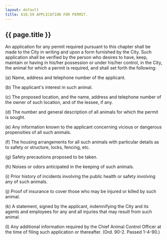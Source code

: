 ```yaml
---
layout: default 
title: 618.59 APPLICATION FOR PERMIT.
---
```


{{ page.title }}
----------------

An application for any permit required pursuant to this chapter shall be
made to the City in writing and upon a form furnished by the City. Such
application shall be verified by the person who desires to have, keep,
maintain or having in his/her possession or under his/her control, in
the City, the animal for which a permit is required, and shall set forth
the following:

​(a) Name, address and telephone number of the applicant.

​(b) The applicant's interest in such animal.

​(c) The proposed location, and the name, address and telephone number
of the owner of such location, and of the lessee, if any.

​(d) The number and general description of all animals for which the
permit is sought.

​(e) Any information known to the applicant concerning vicious or
dangerous propensities of all such animals.

​(f) The housing arrangements for all such animals with particular
details as to safety or structure, locks, fencing, etc.

​(g) Safety precautions proposed to be taken.

​(h) Noises or odors anticipated in the keeping of such animals.

​(i) Prior history of incidents involving the public health or safety
involving any of such animals.

​(j) Proof of insurance to cover those who may be injured or killed by
such animal.

​(k) A statement, signed by the applicant, indemnifying the City and its
agents and employees for any and all injuries that may result from such
animal.

​(l) Any additional information required by the Chief Animal Control
Officer at the time of filing such application or thereafter. (Ord.
90-2. Passed 1-4-90.)
